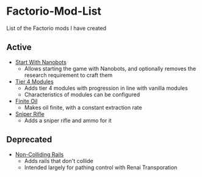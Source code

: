 # Factorio-Mod-List
List of the Factorio mods I have created

## Active ##
- [Start With Nanobots](https://github.com/Porkchop13/Factorio-Start-With-Nanobots)
  - Allows starting the game with Nanobots, and optionally removes the research requirement to craft them
- [Tier 4 Modules](https://github.com/Porkchop13/Factorio-Modules-T4)
  - Adds tier 4 modules with progression in line with vanilla modules
  - Characteristics of modules can be configured
- [Finite Oil](https://github.com/Porkchop13/Factorio-Finite-Oil)
  - Makes oil finite, with a constant extraction rate
- [Sniper Rifle](https://github.com/Porkchop13/Factorio-Sniper-Rifle)
  - Adds a sniper rifle and ammo for it
 
## Deprecated ##
- [Non-Colliding Rails](https://github.com/Porkchop13/Factorio-Non-Colliding-Rails)
  - Adds rails that don't collide
  - Intended largely for pathing control with Renai Transporation

